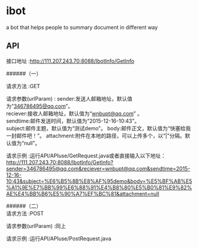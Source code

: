 # ibot
a bot that helps people to summary document in different way

## API

接口地址 :http://111.207.243.70:8088/IbotInfo/GetInfo  
  
######（一）  

请求方法 :GET  

请求参数(urlParam) :
sender:发送人邮箱地址，默认值为“346786495@qq.com”。  
reciever:接收人邮箱地址，默认值为“wnbupt@qq.com” 。  
sendtime:邮件发送时间，默认值为“2015-12-16-10:43”。  
subject:邮件主题，默认值为“测试demo”。
body:邮件正文，默认值为“快塞给我一封邮件吧！”。
attachment:附件在本地的路径，可以上传多个，以“|”分隔。默认值为“null”。

请求示例 :运行API/APIuse/GetRequest.java或者直接输入以下地址： 
http://111.207.243.70:8088/IbotInfo/GetInfo?sender=346786495@qq.com&reciever=wnbupt@qq.com&sendtime=2015-12-16-10:43&subject=%E6%B5%8B%E8%AF%95demo&body=%E5%BF%AB%E5%A1%9E%E7%BB%99%E6%88%91%E4%B8%80%E5%B0%81%E9%82%AE%E4%BB%B6%E5%90%A7%EF%BC%81&attachment=null

######（二）  
请求方法 :POST  

请求参数(urlParam) :同上  

请求示例 :运行API/APIuse/PostRequest.java



